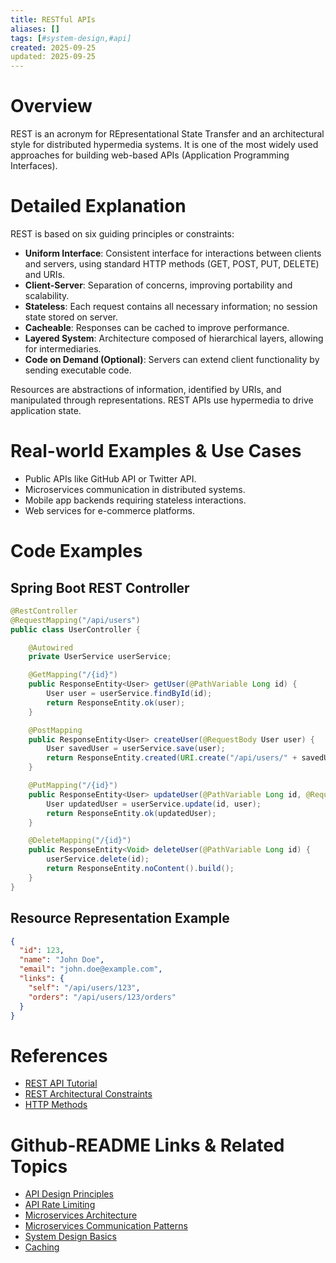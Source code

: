 ```yaml
---
title: RESTful APIs
aliases: []
tags: [#system-design,#api]
created: 2025-09-25
updated: 2025-09-25
---
```


# Overview

REST is an acronym for REpresentational State Transfer and an architectural style for distributed hypermedia systems. It is one of the most widely used approaches for building web-based APIs (Application Programming Interfaces).

# Detailed Explanation

REST is based on six guiding principles or constraints:

- **Uniform Interface**: Consistent interface for interactions between clients and servers, using standard HTTP methods (GET, POST, PUT, DELETE) and URIs.
- **Client-Server**: Separation of concerns, improving portability and scalability.
- **Stateless**: Each request contains all necessary information; no session state stored on server.
- **Cacheable**: Responses can be cached to improve performance.
- **Layered System**: Architecture composed of hierarchical layers, allowing for intermediaries.
- **Code on Demand (Optional)**: Servers can extend client functionality by sending executable code.

Resources are abstractions of information, identified by URIs, and manipulated through representations. REST APIs use hypermedia to drive application state.

# Real-world Examples & Use Cases

- Public APIs like GitHub API or Twitter API.
- Microservices communication in distributed systems.
- Mobile app backends requiring stateless interactions.
- Web services for e-commerce platforms.

# Code Examples

## Spring Boot REST Controller

```java
@RestController
@RequestMapping("/api/users")
public class UserController {

    @Autowired
    private UserService userService;

    @GetMapping("/{id}")
    public ResponseEntity<User> getUser(@PathVariable Long id) {
        User user = userService.findById(id);
        return ResponseEntity.ok(user);
    }

    @PostMapping
    public ResponseEntity<User> createUser(@RequestBody User user) {
        User savedUser = userService.save(user);
        return ResponseEntity.created(URI.create("/api/users/" + savedUser.getId())).body(savedUser);
    }

    @PutMapping("/{id}")
    public ResponseEntity<User> updateUser(@PathVariable Long id, @RequestBody User user) {
        User updatedUser = userService.update(id, user);
        return ResponseEntity.ok(updatedUser);
    }

    @DeleteMapping("/{id}")
    public ResponseEntity<Void> deleteUser(@PathVariable Long id) {
        userService.delete(id);
        return ResponseEntity.noContent().build();
    }
}
```

## Resource Representation Example

```json
{
  "id": 123,
  "name": "John Doe",
  "email": "john.doe@example.com",
  "links": {
    "self": "/api/users/123",
    "orders": "/api/users/123/orders"
  }
}
```

# References

- [REST API Tutorial](https://restfulapi.net/)
- [REST Architectural Constraints](https://restfulapi.net/rest-architectural-constraints/)
- [HTTP Methods](https://restfulapi.net/http-methods/)

# Github-README Links & Related Topics

- [API Design Principles](api-design-principles/README.md)
- [API Rate Limiting](api-rate-limiting/README.md)
- [Microservices Architecture](microservices-architecture/README.md)
- [Microservices Communication Patterns](microservices-communication-patterns/README.md)
- [System Design Basics](system-design-basics/README.md)
- [Caching](caching/README.md)